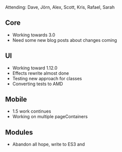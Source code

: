 Attending: Dave, Jörn, Alex, Scott, Kris, Rafael, Sarah

## Core
* Working towards 3.0
* Need some new blog posts about changes coming

## UI
* Working toward 1.12.0
* Effects rewrite almost done
* Testing new approach for classes
* Converting tests to AMD

## Mobile
* 1.5 work continues
* Working on multiple pageContainers

## Modules
* Abandon all hope, write to ES3 and <script>. Go play drums for a year or two.
* Core is considering separate repos for distribution, rather than polluting our development repos with all the build artifacts and (potentially) dependencies

## Globalize
* Implementing [currency formatting/parsing](https://github.com/jquery/globalize/issues/238) (to allow spinner demos to use new Globalize).
* Landed a couple of updates on [JavaScript Globalization overview page](https://github.com/rxaviers/javascript-globalization/) and created a gh-page [http://rxaviers.github.io/javascript-globalization/](http://rxaviers.github.io/javascript-globalization/).
* Waiting for license approval to use [slexaxton/messageformat.js](https://github.com/SlexAxton/messageformat.js/).

## Chassis
* First 2 meetings have occurred, working on getting more involvement.
* Selected Project Name: Chassis
* Have decided that we're definitely using SVG
* Working on organizing the call for BEM with the Yandex Team
* Decided on using normalize.css, and we'll add some box-sizing adjustments
* We'll be supporting IE8+ to align with current market shares for 1.0

## QUnit
* Working towards 1.16
* [Fixing regressions](https://github.com/jquery/qunit/pull/691), hopefully done this week, everything else is ready

## Testing
* BrowserStack back up, Michal has been bugging them, issues are getting addressed

## Infrastructure
* No update
